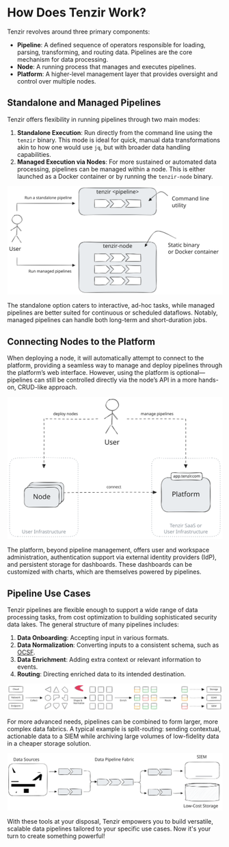 # How Does Tenzir Work?

Tenzir revolves around three primary components:

- **Pipeline**: A defined sequence of operators responsible for loading,
  parsing, transforming, and routing data. Pipelines are the core mechanism for
  data processing.
- **Node**: A running process that manages and executes pipelines.
- **Platform**: A higher-level management layer that provides oversight and
  control over multiple nodes.

## Standalone and Managed Pipelines

Tenzir offers flexibility in running pipelines through two main modes:

1. **Standalone Execution**: Run directly from the command line using the
   `tenzir` binary. This mode is ideal for quick, manual data transformations
   akin to how one would use `jq`, but with broader data handling capabilities.
2. **Managed Execution via Nodes**: For more sustained or automated data
   processing, pipelines can be managed within a node. This is either launched
   as a Docker container or by running the `tenzir-node` binary.

![Pipelines Two Ways](user-journey-1.svg)

The standalone option caters to interactive, ad-hoc tasks, while managed
pipelines are better suited for continuous or scheduled dataflows. Notably,
managed pipelines can handle both long-term and short-duration jobs.

## Connecting Nodes to the Platform

When deploying a node, it will automatically attempt to connect to the platform,
providing a seamless way to manage and deploy pipelines through the platform’s
web interface. However, using the platform is optional—pipelines can still be
controlled directly via the node’s API in a more hands-on, CRUD-like approach.

![Nodes and Platform](user-journey-2.svg)

The platform, beyond pipeline management, offers user and workspace
administration, authentication support via external identity providers (IdP),
and persistent storage for dashboards. These dashboards can be customized with
charts, which are themselves powered by pipelines.

## Pipeline Use Cases

Tenzir pipelines are flexible enough to support a wide range of data processing
tasks, from cost optimization to building sophisticated security data lakes. The
general structure of many pipelines includes:

1. **Data Onboarding**: Accepting input in various formats.
2. **Data Normalization**: Converting inputs to a consistent schema, such as
   [OCSF](https://github.com/ocsf).
3. **Data Enrichment**: Adding extra context or relevant information to events.
4. **Routing**: Directing enriched data to its intended destination.

![Pipeline Steps](user-journey-3.svg)

For more advanced needs, pipelines can be combined to form larger, more complex
data fabrics. A typical example is split-routing: sending contextual, actionable
data to a SIEM while archiving large volumes of low-fidelity data in a cheaper
storage solution.

![Data Pipeline Fabric](user-journey-4.svg)

With these tools at your disposal, Tenzir empowers you to build versatile,
scalable data pipelines tailored to your specific use cases. Now it's your turn
to create something powerful!
